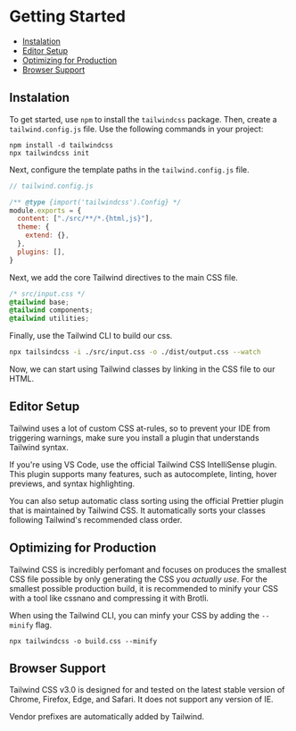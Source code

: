 # Getting Started

- [Instalation](#instalation)
- [Editor Setup](#editor-setup)
- [Optimizing for Production](#optimizing-for-production)
- [Browser Support](#browser-support)

## Instalation

To get started, use `npm` to install the `tailwindcss` package. Then, create a `tailwind.config.js` file. Use the following commands in your project:

```
npm install -d tailwindcss
npx tailwindcss init
```

Next, configure the template paths in the `tailwind.config.js` file.

```js
// tailwind.config.js

/** @type {import('tailwindcss').Config} */
module.exports = {
  content: ["./src/**/*.{html,js}"],
  theme: {
    extend: {},
  },
  plugins: [],
}
```

Next, we add the core Tailwind directives to the main CSS file.

```css
/* src/input.css */
@tailwind base;
@tailwind components;
@tailwind utilities;
```

Finally, use the Tailwind CLI to build our css.

```bash
npx tailsindcss -i ./src/input.css -o ./dist/output.css --watch
```

Now, we can start using Tailwind classes by linking in the CSS file to our HTML.

## Editor Setup

Tailwind uses a lot of custom CSS at-rules, so to prevent your IDE from triggering warnings, make sure you install a plugin that understands Tailwind syntax.

If you're using VS Code, use the official Tailwind CSS IntelliSense plugin. This plugin supports many features, such as autocomplete, linting, hover previews, and syntax highlighting.

You can also setup automatic class sorting using the official Prettier plugin that is maintained by Tailwind CSS. It automatically sorts your classes following Tailwind's recommended class order.

## Optimizing for Production

Tailwind CSS is incredibly perfomant and focuses on produces the smallest CSS file possible by only generating the CSS you *actually use*. For the smallest possible production build, it is recommended to minify your CSS with a tool like cssnano and compressing it with Brotli.

When using the Tailwind CLI, you can minfy your CSS by adding the `--minify` flag.

```
npx tailwindcss -o build.css --minify
```

## Browser Support

Tailwind CSS v3.0 is designed for and tested on the latest stable version of Chrome, Firefox, Edge, and Safari. It does not support any version of IE.

Vendor prefixes are automatically added by Tailwind.